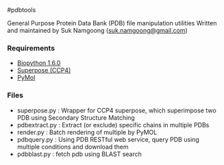 #pdbtools

General Purpose Protein Data Bank (PDB) file manipulation utilities
Written and maintained by Suk Namgoong (suk.namgoong@gmail.com)

### Requirements

* [Biopython 1.6.0](https://github.com/biopython/biopython)
* [Superpose (CCP4)](http://www.ccp4.ac.uk/)
* [PyMol](http://www.pymol.org/)

### Files

* superpose.py : Wrapper for CCP4 superpose, which superimpose two PDB using Secondary Structure Matching
* pdbextract.py : Extract (or exclude) specific chains in multiple PDBs
* render.py : Batch rendering of multiple by PyMOL
* pdbquery.py : Using PDB RESTful web service, query PDB using multiple conditions and download them
* pdbblast.py : fetch pdb using BLAST search

